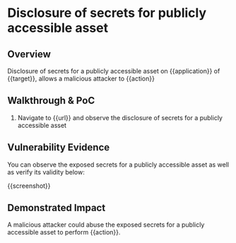 # Disclosure of secrets for publicly accessible asset

## Overview
<!--
Provide a 1-2 sentence description - see http://cveproject.github.io/docs/content/key-details-phrasing.pdf for tips

This format is a good guide:
[VULNTYPE] in [COMPONENT] in [APPLICATION] allows [ATTACKER] to [IMPACT] via [VECTOR]


-->
Disclosure of secrets for a publicly accessible asset on {{application}} of {{target}}, allows a malicious attacker to {{action}}

## Walkthrough & PoC
<!--
Provide a step-by-step walkthrough on how to access the vulnerable injection point, and how to exploit the vulnerability.
Adding a dot-pointed walkthrough with relevant screenshots will speed triage time and result in faster rewards!

Example:

1. Login to in-scope asset at <www.bugcrowd.com/login>
1. Browse to account page
1. Modify ID token to add single quote
1. View error which states 'SQL Syntax Error'
1. Replace ID value with `1' waitfor delay '00:00:10'; `
-->

1. Navigate to {{url}} and observe the disclosure of secrets for a publicly accessible asset


## Vulnerability Evidence
<!--
Your submission MUST include evidence of the vulnerability and not be theoretical in nature.

For exposed secrets for a publicly accessible asset, please include a screenshot of the data.
**DO NOT SAVE PII**
-->

You can observe the exposed secrets for a publicly accessible asset as well as verify its validity below:

{{screenshot}}

## Demonstrated Impact
<!--
Attempt to abuse the exposed secrets for a publicly accessible asset to access sensitive data or sensitive functions that you control, but do not save or utilize the sensitive data in any way.
-->

A malicious attacker could abuse the exposed secrets for a publicly accessible asset to perform {{action}}.
